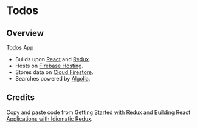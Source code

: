 # Todos

## Overview

[Todos App](https://react-redux-todos-692c2.firebaseapp.com/)
- Builds upon [React](https://github.com/facebook/react) and [Redux](https://github.com/reduxjs/redux).
- Hosts on [Firebase Hosting](https://firebase.google.com/docs/hosting/).
- Stores data on [Cloud Firestore](https://firebase.google.com/docs/firestore/).
- Searches powered by [Algolia](https://www.algolia.com/doc/).

## Credits

Copy and paste code from [Getting Started with Redux](https://egghead.io/courses/getting-started-with-redux) and [Building React Applications with Idiomatic Redux](https://egghead.io/courses/building-react-applications-with-idiomatic-redux).